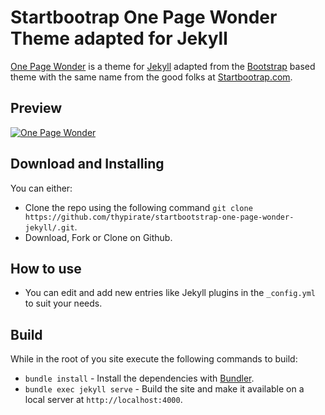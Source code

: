 # Startbootrap One Page Wonder Theme adapted for Jekyll

[One Page Wonder](https://startbootstrap.com/themes/one-page-wonder/) is a theme for [Jekyll](https://jekyllrb.com) adapted from the [Bootstrap](https://getbootstrap.com/) based theme with the same name from the good folks at [Startbootrap.com](https://startbootstrap.com).

## Preview
[![One Page Wonder](https://github.com/thypirate/startbootstrap-one-page-wonder-jekyll/blob/master/one-page-wonder.gif)](https://thypirate.github.io/startbootstrap-one-page-wonder-jekyll/)

## Download and Installing
You can either:
* Clone the repo using the following command ```git clone https://github.com/thypirate/startbootstrap-one-page-wonder-jekyll/.git```.
* Download, Fork or Clone on Github.

## How to use
* You can edit and add new entries like Jekyll plugins in the ```_config.yml``` to suit your needs.

## Build
While in the root of you site execute the following commands to build:
* ```bundle install``` - Install the dependencies with [Bundler](https://bundler.io/).
* ```bundle exec jekyll serve``` - Build the site and make it available on a local server at ```http://localhost:4000```.
